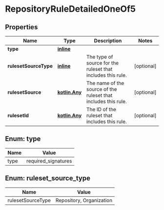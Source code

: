 
# RepositoryRuleDetailedOneOf5

## Properties
Name | Type | Description | Notes
------------ | ------------- | ------------- | -------------
**type** | [**inline**](#Type) |  | 
**rulesetSourceType** | [**inline**](#RulesetSourceType) | The type of source for the ruleset that includes this rule. |  [optional]
**rulesetSource** | [**kotlin.Any**](.md) | The name of the source of the ruleset that includes this rule. |  [optional]
**rulesetId** | [**kotlin.Any**](.md) | The ID of the ruleset that includes this rule. |  [optional]


<a id="Type"></a>
## Enum: type
Name | Value
---- | -----
type | required_signatures


<a id="RulesetSourceType"></a>
## Enum: ruleset_source_type
Name | Value
---- | -----
rulesetSourceType | Repository, Organization



